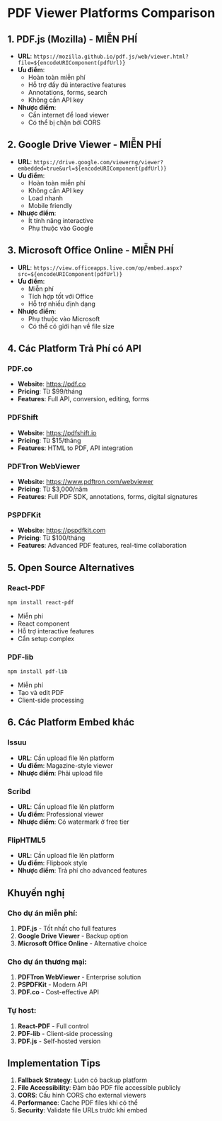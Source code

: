 # PDF Viewer Platforms Comparison

## 1. PDF.js (Mozilla) - MIỄN PHÍ
- **URL**: `https://mozilla.github.io/pdf.js/web/viewer.html?file=${encodeURIComponent(pdfUrl)}`
- **Ưu điểm**: 
  - Hoàn toàn miễn phí
  - Hỗ trợ đầy đủ interactive features
  - Annotations, forms, search
  - Không cần API key
- **Nhược điểm**: 
  - Cần internet để load viewer
  - Có thể bị chặn bởi CORS

## 2. Google Drive Viewer - MIỄN PHÍ
- **URL**: `https://drive.google.com/viewerng/viewer?embedded=true&url=${encodeURIComponent(pdfUrl)}`
- **Ưu điểm**: 
  - Hoàn toàn miễn phí
  - Không cần API key
  - Load nhanh
  - Mobile friendly
- **Nhược điểm**: 
  - Ít tính năng interactive
  - Phụ thuộc vào Google

## 3. Microsoft Office Online - MIỄN PHÍ
- **URL**: `https://view.officeapps.live.com/op/embed.aspx?src=${encodeURIComponent(pdfUrl)}`
- **Ưu điểm**: 
  - Miễn phí
  - Tích hợp tốt với Office
  - Hỗ trợ nhiều định dạng
- **Nhược điểm**: 
  - Phụ thuộc vào Microsoft
  - Có thể có giới hạn về file size

## 4. Các Platform Trả Phí có API

### PDF.co
- **Website**: https://pdf.co
- **Pricing**: Từ $99/tháng
- **Features**: Full API, conversion, editing, forms

### PDFShift
- **Website**: https://pdfshift.io
- **Pricing**: Từ $15/tháng
- **Features**: HTML to PDF, API integration

### PDFTron WebViewer
- **Website**: https://www.pdftron.com/webviewer
- **Pricing**: Từ $3,000/năm
- **Features**: Full PDF SDK, annotations, forms, digital signatures

### PSPDFKit
- **Website**: https://pspdfkit.com
- **Pricing**: Từ $100/tháng
- **Features**: Advanced PDF features, real-time collaboration

## 5. Open Source Alternatives

### React-PDF
```bash
npm install react-pdf
```
- Miễn phí
- React component
- Hỗ trợ interactive features
- Cần setup complex

### PDF-lib
```bash
npm install pdf-lib
```
- Miễn phí
- Tạo và edit PDF
- Client-side processing

## 6. Các Platform Embed khác

### Issuu
- **URL**: Cần upload file lên platform
- **Ưu điểm**: Magazine-style viewer
- **Nhược điểm**: Phải upload file

### Scribd
- **URL**: Cần upload file lên platform
- **Ưu điểm**: Professional viewer
- **Nhược điểm**: Có watermark ở free tier

### FlipHTML5
- **URL**: Cần upload file lên platform
- **Ưu điểm**: Flipbook style
- **Nhược điểm**: Trả phí cho advanced features

## Khuyến nghị

### Cho dự án miễn phí:
1. **PDF.js** - Tốt nhất cho full features
2. **Google Drive Viewer** - Backup option
3. **Microsoft Office Online** - Alternative choice

### Cho dự án thương mại:
1. **PDFTron WebViewer** - Enterprise solution
2. **PSPDFKit** - Modern API
3. **PDF.co** - Cost-effective API

### Tự host:
1. **React-PDF** - Full control
2. **PDF-lib** - Client-side processing
3. **PDF.js** - Self-hosted version

## Implementation Tips

1. **Fallback Strategy**: Luôn có backup platform
2. **File Accessibility**: Đảm bảo PDF file accessible publicly
3. **CORS**: Cấu hình CORS cho external viewers
4. **Performance**: Cache PDF files khi có thể
5. **Security**: Validate file URLs trước khi embed
